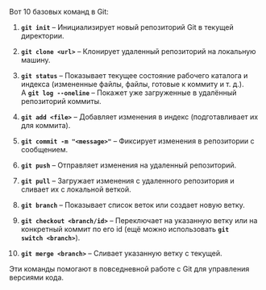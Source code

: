 Вот 10 базовых команд в Git:

1. **`git init`** – Инициализирует новый репозиторий Git в текущей директории.
    
2. **`git clone <url>`** – Клонирует удаленный репозиторий на локальную машину.
    
3. **`git status`** – Показывает текущее состояние рабочего каталога и индекса (измененные файлы, файлы, готовые к коммиту и т. д.). А **`git log --oneline`** – Покажет уже загруженные в удалённый репозиторий коммиты.
    
4. **`git add <file>`** – Добавляет изменения в индекс (подготавливает их для коммита).
    
5. **`git commit -m "<message>"`** – Фиксирует изменения в репозитории с сообщением.
    
6. **`git push`** – Отправляет изменения на удаленный репозиторий.
    
7. **`git pull`** – Загружает изменения с удаленного репозитория и сливает их с локальной веткой.
    
8. **`git branch`** – Показывает список веток или создает новую ветку.
    
9. **`git checkout <branch/id>`** – Переключает на указанную ветку или на конкретный коммит по его id (ещё можно использовать **`git switch <branch>`**).
    
10. **`git merge <branch>`** – Сливает указанную ветку с текущей.
    

Эти команды помогают в повседневной работе с Git для управления версиями кода.